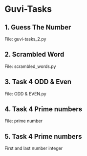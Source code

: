 # Guvi-Tasks

## 1. Guess The Number

File: guvi-tasks_2.py

## 2. Scrambled Word

File: scrambled_words.py

## 3. Task 4 ODD & Even
File: ODD & EVEN.py

## 4. Task 4 Prime numbers
File: prime number

## 5. Task 4 Prime numbers
First and last number integer

